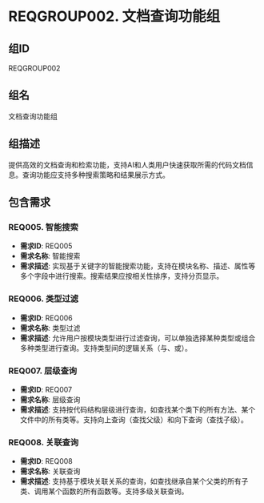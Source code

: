 # REQGROUP002. 文档查询功能组

## 组ID
REQGROUP002

## 组名
文档查询功能组

## 组描述
提供高效的文档查询和检索功能，支持AI和人类用户快速获取所需的代码文档信息。查询功能应支持多种搜索策略和结果展示方式。

## 包含需求

### REQ005. 智能搜索
- **需求ID**: REQ005
- **需求名称**: 智能搜索
- **需求描述**: 实现基于关键字的智能搜索功能，支持在模块名称、描述、属性等多个字段中进行搜索。搜索结果应按相关性排序，支持分页显示。

### REQ006. 类型过滤
- **需求ID**: REQ006
- **需求名称**: 类型过滤
- **需求描述**: 允许用户按模块类型进行过滤查询，可以单独选择某种类型或组合多种类型进行查询。支持类型间的逻辑关系（与、或）。

### REQ007. 层级查询
- **需求ID**: REQ007
- **需求名称**: 层级查询
- **需求描述**: 支持按代码结构层级进行查询，如查找某个类下的所有方法、某个文件中的所有类等。支持向上查询（查找父级）和向下查询（查找子级）。

### REQ008. 关联查询
- **需求ID**: REQ008
- **需求名称**: 关联查询
- **需求描述**: 支持基于模块关联关系的查询，如查找继承自某个父类的所有子类、调用某个函数的所有函数等。支持多级关联查询。